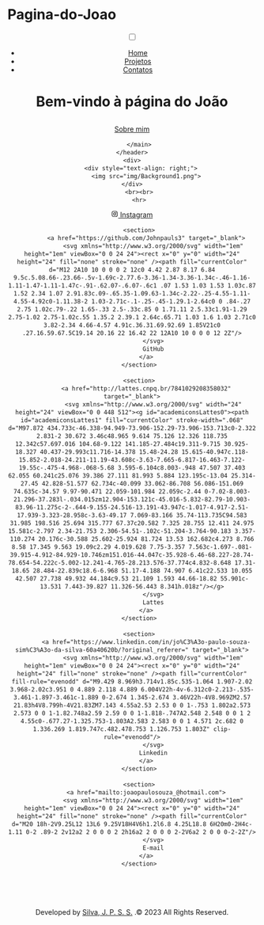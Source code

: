 # Pagina-do-Joao
<!DOCTYPE html>
<html lang="pt-BR">
<head>
    <meta charset="UTF-8">
    <meta http-equiv="X-UA-Compatible" content="IE=edge">
    <meta name="viewport" content="width=device-width, initial-scale=1.0">
    <title>Página do João</title>
    <link rel="stylesheet" type="text/css" href="css/style.css">
    <link href="https://cdn.jsdelivr.net/npm/bootstrap@5.1.3/dist/css/bootstrap.min.css" rel="stylesheet" integrity="sha384-1BmE4kWBq78iYhFldvKuhfTAU6auU8tT94WrHftjDbrCEXSU1oBoqyl2QvZ6jIW3" crossorigin="anonymous">
</head>
<body class="gradient"> 
    <header class="header-container">
        <div class="header">
            <div class="checkbox-container">
                <input type="checkbox" id="toggle">
                <label class="checkbox" for="toggle">
                    <div class="trace"></div>
                    <div class="trace"></div>
                    <div class="trace"></div>
                </label>
                <div class="menu"></div>
                <nav class="menu-items">
                    <ul>
                        <li>
                            <a href="index.html">Home</a>
                        </li>
                        <li>
                            <a href="project.html">Projetos</a>
                        </li>
                        <li>
                            <a href="contacts.html">Contatos</a>
                        </li>
                    </ul>
                </nav>
            </div>
        </div>
        <main class="container">
                <h1>Bem-vindo à página do João</h1>
                <h2></h2>
                <div class="social-media">
                    <a href="about.html">Sobre mim</a>
                </div>

        </main>
    </header>
    <div>
          <div style="text-align: right;"> 
            <img src="img/Background1.png">
    </div>
        <br><br>
        <hr>
<footer>
<div style="text-align:center; text-align-last:center;">
    <div>
        <section>
            <a href="https://www.instagram.com/johnpauls3/?fbclid=IwAR2vLBw0M6DGJ5W3Q35Xmycv2ad9pKaIJap-6lDTnL4W-jOFU3941mVuhK0" target="_blank">
                <svg xmlns="http://www.w3.org/2000/svg" width="1em" height="1em" viewBox="0 0 24 24"><rect x="0" y="0" width="24" height="24" fill="none" stroke="none" /><path fill="currentColor" d="M7.8 2h8.4C19.4 2 22 4.6 22 7.8v8.4a5.8 5.8 0 0 1-5.8 5.8H7.8C4.6 22 2 19.4 2 16.2V7.8A5.8 5.8 0 0 1 7.8 2m-.2 2A3.6 3.6 0 0 0 4 7.6v8.8C4 18.39 5.61 20 7.6 20h8.8a3.6 3.6 0 0 0 3.6-3.6V7.6C20 5.61 18.39 4 16.4 4H7.6m9.65 1.5a1.25 1.25 0 0 1 1.25 1.25A1.25 1.25 0 0 1 17.25 8A1.25 1.25 0 0 1 16 6.75a1.25 1.25 0 0 1 1.25-1.25M12 7a5 5 0 0 1 5 5a5 5 0 0 1-5 5a5 5 0 0 1-5-5a5 5 0 0 1 5-5m0 2a3 3 0 0 0-3 3a3 3 0 0 0 3 3a3 3 0 0 0 3-3a3 3 0 0 0-3-3Z"/>
                </svg>
                Instagram
            </a>
        </section>

        <section>
            <a href="https://github.com/Johnpauls3" target="_blank">
                <svg xmlns="http://www.w3.org/2000/svg" width="1em" height="1em" viewBox="0 0 24 24"><rect x="0" y="0" width="24" height="24" fill="none" stroke="none" /><path fill="currentColor" d="M12 2A10 10 0 0 0 2 12c0 4.42 2.87 8.17 6.84 9.5c.5.08.66-.23.66-.5v-1.69c-2.77.6-3.36-1.34-3.36-1.34c-.46-1.16-1.11-1.47-1.11-1.47c-.91-.62.07-.6.07-.6c1 .07 1.53 1.03 1.53 1.03c.87 1.52 2.34 1.07 2.91.83c.09-.65.35-1.09.63-1.34c-2.22-.25-4.55-1.11-4.55-4.92c0-1.11.38-2 1.03-2.71c-.1-.25-.45-1.29.1-2.64c0 0 .84-.27 2.75 1.02c.79-.22 1.65-.33 2.5-.33c.85 0 1.71.11 2.5.33c1.91-1.29 2.75-1.02 2.75-1.02c.55 1.35.2 2.39.1 2.64c.65.71 1.03 1.6 1.03 2.71c0 3.82-2.34 4.66-4.57 4.91c.36.31.69.92.69 1.85V21c0 .27.16.59.67.5C19.14 20.16 22 16.42 22 12A10 10 0 0 0 12 2Z"/>
                </svg>
                GitHub
            </a>
        </section>

        <section>
            <a href="http://lattes.cnpq.br/7841029208358032" target="_blank">
                <svg xmlns="http://www.w3.org/2000/svg" width="24" height="24" viewBox="0 0 448 512"><g id="academiconsLattes0"><path id="academiconsLattes1" fill="currentColor" stroke-width=".068" d="M97.872 434.733c-46.338-94.949-73.906-152.29-73.906-153.713c0-2.322 2.831-2 30.672 3.46c48.965 9.614 75.126 12.326 118.735 12.342c57.697.016 104.68-9.122 141.185-27.484c19.311-9.715 30.925-18.327 40.437-29.993c11.716-14.378 15.48-24.28 15.615-40.947c.118-15.852-2.018-24.211-11.19-43.608c-3.63-7.665-6.817-16.463-7.122-19.55c-.475-4.968-.068-5.68 3.595-6.104c8.003-.948 47.507 37.403 62.055 60.241c25.076 39.386 27.111 81.993 5.884 123.195c-13.04 25.314-27.45 42.828-51.577 62.734c-40.099 33.062-86.708 56.086-151.069 74.635c-34.57 9.97-90.471 22.059-101.984 22.059c-2.44 0-7.02-8.003-21.296-37.283l-.034.015zm12.904-153.121c-45.016-5.832-82.79-10.903-83.96-11.275c-2-.644-9.155-24.516-13.191-43.947c-1.017-4.917-2.51-17.939-3.323-28.958c-3.63-49.17 7.069-83.166 35.74-113.735C94.583 31.985 198.516 25.694 315.777 67.37c20.582 7.325 28.755 12.411 24.975 15.581c-2.797 2.34-21.753 2.306-54.51-.102c-51.204-3.764-90.183 3.357-110.274 20.176c-30.588 25.602-25.924 81.724 13.53 162.682c4.273 8.766 8.58 17.345 9.563 19.09c2.29 4.019.628 7.75-3.357 7.563c-1.697-.081-39.915-4.912-84.929-10.746zm151.016-44.047c-35.928-6.46-68.227-28.74-78.654-54.222c-5.002-12.241-4.765-28.213.576-37.774c4.832-8.648 17.31-18.65 28.484-22.839c18.6-6.968 51.17-4.188 74.907 6.41c22.533 10.055 42.507 27.738 49.932 44.184c9.53 21.109 1.593 44.66-18.82 55.901c-13.531 7.443-39.827 11.326-56.443 8.341h.018z"/></g>
                </svg>
                Lattes
            </a>
        </section>

        <section>
            <a href="https://www.linkedin.com/in/jo%C3%A3o-paulo-souza-sim%C3%A3o-da-silva-60a40620b/?original_referer=" target="_blank">
                <svg xmlns="http://www.w3.org/2000/svg" width="1em" height="1em" viewBox="0 0 24 24"><rect x="0" y="0" width="24" height="24" fill="none" stroke="none" /><path fill="currentColor" fill-rule="evenodd" d="M9.429 8.969h3.714v1.85c.535-1.064 1.907-2.02 3.968-2.02c3.951 0 4.889 2.118 4.889 6.004V22h-4v-6.312c0-2.213-.535-3.461-1.897-3.461c-1.889 0-2.674 1.345-2.674 3.46V22h-4V8.969ZM2.57 21.83h4V8.799h-4V21.83ZM7.143 4.55a2.53 2.53 0 0 1-.753 1.802a2.573 2.573 0 0 1-1.82.748a2.59 2.59 0 0 1-1.818-.747A2.548 2.548 0 0 1 2 4.55c0-.677.27-1.325.753-1.803A2.583 2.583 0 0 1 4.571 2c.682 0 1.336.269 1.819.747c.482.478.753 1.126.753 1.803Z" clip-rule="evenodd"/>
                </svg>
                Linkedin
            </a>
        </section>

        <section>
            <a href="mailto:joaopaulosouza_@hotmail.com">
                <svg xmlns="http://www.w3.org/2000/svg" width="1em" height="1em" viewBox="0 0 24 24"><rect x="0" y="0" width="24" height="24" fill="none" stroke="none" /><path fill="currentColor" d="M20 18h-2V9.25L12 13L6 9.25V18H4V6h1.2l6.8 4.25L18.8 6H20m0-2H4c-1.11 0-2 .89-2 2v12a2 2 0 0 0 2 2h16a2 2 0 0 0 2-2V6a2 2 0 0 0-2-2Z"/>
                </svg>
                E-mail
            </a>
        </section>
<footer>
        <br><br><br><br>
    </div>
    Developed by <a href="https://github.com/Johnpauls3">Silva, J. P. S. S.</a> .&copy; 2023 All Rights Reserved.
</div>
</footer>       
    <script src="https://cdn.jsdelivr.net/npm/bootstrap@5.1.3/dist/js/bootstrap.bundle.min.js" integrity="sha384-ka7Sk0Gln4gmtz2MlQnikT1wXgYsOg+OMhuP+IlRH9sENBO0LRn5q+8nbTov4+1p" crossorigin="anonymous"></script>
</body>
</html>
